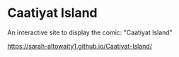 # Caatiyat Island
An interactive site to display the comic: "Caatiyat Island"

https://sarah-altowaity1.github.io/Caatiyat-Island/
